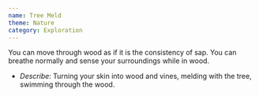 ```yaml
---
name: Tree Meld
theme: Nature
category: Exploration
---
```


You can move through wood as if it is the consistency of sap. You can breathe normally and sense your surroundings while in wood.

* *Describe*: Turning your skin into wood and vines, melding with the tree, swimming through the wood.